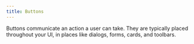 ```yaml
---
title: Buttons
---
```


Buttons communicate an action a user can take. They are typically placed throughout your UI, in places like dialogs, forms, cards, and toolbars.
